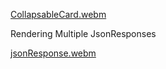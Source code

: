 [CollapsableCard.webm](https://user-images.githubusercontent.com/20522801/236948334-b7ef6088-055b-4f90-8989-7f642e64d06d.webm)


Rendering Multiple JsonResponses

[jsonResponse.webm](https://github.com/Tejjj/CollapsableCardInRecyclerView/assets/20522801/3cd2f6cf-b93a-44b1-ba35-5a5e5d5f41e1)
